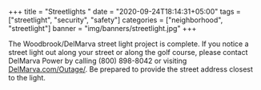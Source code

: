 +++
title = "Streetlights "
date = "2020-09-24T18:14:31+05:00"
tags = ["streetlight", "security", "safety"]
categories = ["neighborhood", "streetlight"]
banner = "img/banners/streetlight.jpg"
+++

The Woodbrook/DelMarva street light project is complete.  If you notice a street light out along your street or along the golf course, please contact DelMarva Power by calling (800) 898-8042 or visiting [DelMarva.com/Outage/](https://www.delmarva.com/outage/).  Be prepared to provide the street address closest to the light.

